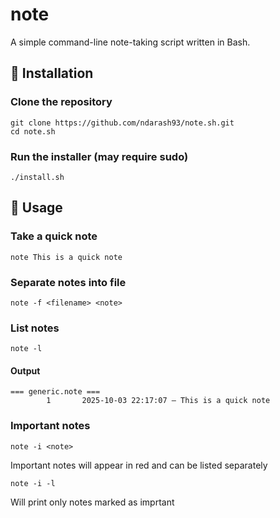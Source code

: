 # note

A simple command-line note-taking script written in Bash.

## 🚀 Installation

### Clone the repository
```
git clone https://github.com/ndarash93/note.sh.git
cd note.sh
```
### Run the installer (may require sudo)
```
./install.sh
```

## 📝 Usage

### Take a quick note
```
note This is a quick note
```

### Separate notes into file
```
note -f <filename> <note>
```

### List notes
```
note -l
```
#### Output
```
=== generic.note ===
        1       2025-10-03 22:17:07 — This is a quick note
```

### Important notes
```
note -i <note>
```
Important notes will appear in red and can be listed separately

```
note -i -l
```
Will print only notes marked as imprtant
